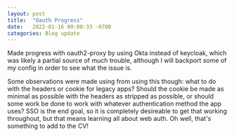```yaml
---
layout: post
title:  "Oauth Progress"
date:   2022-01-16 00:00:33 -0700
categories: Blog update 
---
```


Made progress with oauth2-proxy by using Okta instead of keycloak, which was likely a partial source of much trouble, although I will backport some of my config in order to see what the issue is. 

Some observations were made using from using this though: what to do with the headers or cookie for legacy apps? Should the cookie be made as minimal as possible with the headers as stripped as possible, or should some work be done to work with whatever authentication method the app uses? SSO is the end goal, so it is completely desireable to get that working throughout, but that means learning all about web auth. Oh well, that's something to add to the CV!
